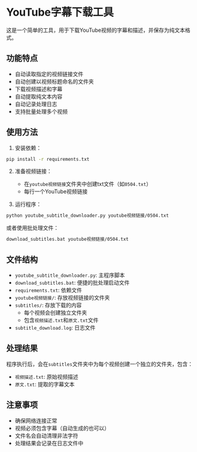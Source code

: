 # YouTube字幕下载工具

这是一个简单的工具，用于下载YouTube视频的字幕和描述，并保存为纯文本格式。

## 功能特点

- 自动读取指定的视频链接文件
- 自动创建以视频标题命名的文件夹
- 下载视频描述和字幕
- 自动提取纯文本内容
- 自动记录处理日志
- 支持批量处理多个视频

## 使用方法

1. 安装依赖：
```bash
pip install -r requirements.txt
```

2. 准备视频链接：
   - 在`youtube视频链接`文件夹中创建txt文件（如`0504.txt`）
   - 每行一个YouTube视频链接

3. 运行程序：
```bash
python youtube_subtitle_downloader.py youtube视频链接/0504.txt
```

或者使用批处理文件：
```bash
download_subtitles.bat youtube视频链接/0504.txt
```

## 文件结构

- `youtube_subtitle_downloader.py`: 主程序脚本
- `download_subtitles.bat`: 便捷的批处理启动文件
- `requirements.txt`: 依赖文件
- `youtube视频链接/`: 存放视频链接的文件夹
- `subtitles/`: 存放下载的内容
  - 每个视频会创建独立文件夹
  - 包含`视频描述.txt`和`原文.txt`文件
- `subtitle_download.log`: 日志文件

## 处理结果

程序执行后，会在`subtitles`文件夹中为每个视频创建一个独立的文件夹，包含：
- `视频描述.txt`: 原始视频描述
- `原文.txt`: 提取的字幕文本

## 注意事项

- 确保网络连接正常
- 视频必须包含字幕（自动生成的也可以）
- 文件名会自动清理非法字符
- 处理结果会记录在日志文件中 